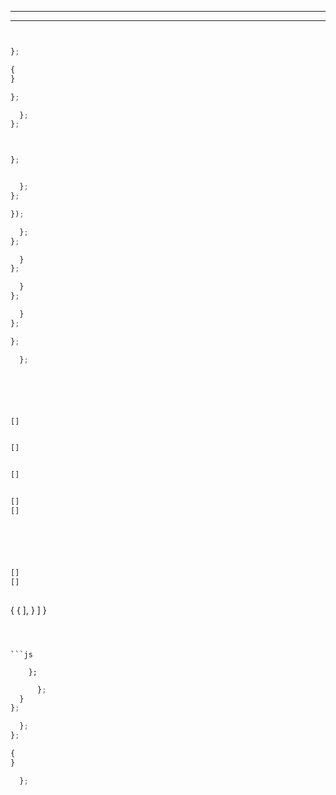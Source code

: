 
________________________________________________________________________________
________________________________________________________________________________






```sh
```


```js
```







```js
};

```





```js
{
}
```


```js
};
```



```js
  };
};
```



```js


};


  };
};
```


```js
});
```




```js
  };
};
```



```js
  }
};
```


```js
  }
};
```


```js
  }
};
```





```js
};
```


```js
  };
```



```js
```




```js
```



```js
```


```js
```


```sh
```


```sh
[]
```




```js

```


```sh
[]
```




```js

```


```sh
[]
```



```js
```


```sh
[]
[]
```



```js






```


```sh
[]
[]
```



```sh
```


{
    {
      ],
    }
  ]
}
```



```js

    };
```


```js
      };
  }
};
```

```js
  };
};
```





  ```js
  {
  }
  ```
  ```js
    };
  ```



